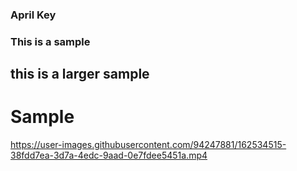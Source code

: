 
### April Key

### This is a sample 
## this is a larger sample
# Sample





https://user-images.githubusercontent.com/94247881/162534515-38fdd7ea-3d7a-4edc-9aad-0e7fdee5451a.mp4

